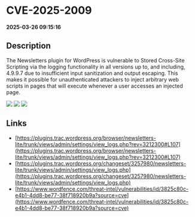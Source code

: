 # CVE-2025-2009

**2025-03-26 09:15:16**

## Description
The Newsletters plugin for WordPress is vulnerable to Stored Cross-Site Scripting via the logging functionality in all versions up to, and including, 4.9.9.7 due to insufficient input sanitization and output escaping. This makes it possible for unauthenticated attackers to inject arbitrary web scripts in pages that will execute whenever a user accesses an injected page.

![](https://img.shields.io/static/v1?label=Score&message=7.2&color=red)
![](https://img.shields.io/static/v1?label=Severity&message=HIGH&color=red)
![](https://img.shields.io/static/v1?label=CWE&message=XSS&color=green)

## Links
- [https://plugins.trac.wordpress.org/browser/newsletters-lite/trunk/views/admin/settings/view_logs.php?rev=3212300#L107](https://plugins.trac.wordpress.org/browser/newsletters-lite/trunk/views/admin/settings/view_logs.php?rev=3212300#L107)
- [https://plugins.trac.wordpress.org/changeset/3257980/newsletters-lite/trunk/views/admin/settings/view_logs.php](https://plugins.trac.wordpress.org/changeset/3257980/newsletters-lite/trunk/views/admin/settings/view_logs.php)
- [https://www.wordfence.com/threat-intel/vulnerabilities/id/3825c80c-e4b1-4dd8-be77-38f718920b9a?source=cve](https://www.wordfence.com/threat-intel/vulnerabilities/id/3825c80c-e4b1-4dd8-be77-38f718920b9a?source=cve)
